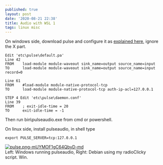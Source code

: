 ```yaml
---
published: true
layout: post
date: '2020-08-21 22:38'
title: Audio with WSL 1
tags: linux misc 
---
```

On windows side, download pulse and configure it as [explained here](https://x410.dev/cookbook/wsl/enabling-sound-in-wsl-ubuntu-let-it-sing/), ignore the X part.

    Edit 'etc\pulse\default.pa'
    Line 42
    FROM    load-module module-waveout sink_name=output source_name=input
    TO      load-module module-waveout sink_name=output source_name=input record=0

    Line 61
    FROM    #load-module module-native-protocol-tcp
    TO      load-module module-native-protocol-tcp auth-ip-acl=127.0.0.1

    STEP 4 Edit 'etc\pulse\daemon.conf'
    Line 39
    FROM    ; exit-idle-time = 20
    TO      exit-idle-time = -1

Then run bin\pulseaudio.exe from cmd or powershell.

On linux side, install pulseaudio, in shell type 

    export PULSE_SERVER=tcp:127.0.0.1

[![pulse.png-mUYMOF1gC64QbyD-md](https://images.weserv.nl/?url=https://i.imgur.com/rspkNo7l.png)](https://images.weserv.nl/?url=https://i.imgur.com/rspkNo7.png)  
Left: Windows running pulseaudio, Right: Debian using my radioClicky script. Win.

